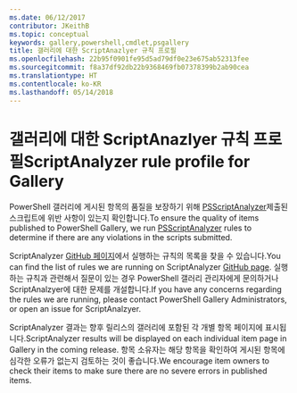 ```yaml
---
ms.date: 06/12/2017
contributor: JKeithB
ms.topic: conceptual
keywords: gallery,powershell,cmdlet,psgallery
title: 갤러리에 대한 ScriptAnazlyer 규칙 프로필
ms.openlocfilehash: 22b95f0901fe95d5ad79df0e23e675ab52313fee
ms.sourcegitcommit: f8a37df92db22b9368469fb07378399b2ab90cea
ms.translationtype: HT
ms.contentlocale: ko-KR
ms.lasthandoff: 05/14/2018
---
```

# <a name="scriptanalyzer-rule-profile-for-gallery"></a><span data-ttu-id="2d02c-103">갤러리에 대한 ScriptAnazlyer 규칙 프로필</span><span class="sxs-lookup"><span data-stu-id="2d02c-103">ScriptAnalyzer rule profile for Gallery</span></span>

<span data-ttu-id="2d02c-104">PowerShell 갤러리에 게시된 항목의 품질을 보장하기 위해 [PSScriptAnalyzer](https://github.com/PowerShell/PSScriptAnalyzer)제출된 스크립트에 위반 사항이 있는지 확인합니다.</span><span class="sxs-lookup"><span data-stu-id="2d02c-104">To ensure the quality of items published to PowerShell Gallery, we run [PSScriptAnalyzer](https://github.com/PowerShell/PSScriptAnalyzer) rules to determine if there are any violations in the scripts submitted.</span></span>

<span data-ttu-id="2d02c-105">ScriptAnalyzer [GitHub 페이지](https://github.com/PowerShell/PSScriptAnalyzer/blob/development/Engine/Settings/PSGallery.psd1)에서 실행하는 규칙의 목록을 찾을 수 있습니다.</span><span class="sxs-lookup"><span data-stu-id="2d02c-105">You can find the list of rules we are running on ScriptAnalyzer [GitHub page](https://github.com/PowerShell/PSScriptAnalyzer/blob/development/Engine/Settings/PSGallery.psd1).</span></span>
<span data-ttu-id="2d02c-106">실행하는 규칙과 관련해서 질문이 있는 경우 PowerShell 갤러리 관리자에게 문의하거나 ScriptAnalzyer에 대한 문제를 개설합니다.</span><span class="sxs-lookup"><span data-stu-id="2d02c-106">If you have any concerns regarding the rules we are running, please contact PowerShell Gallery Administrators, or open an issue for ScriptAnalzyer.</span></span>

<span data-ttu-id="2d02c-107">ScriptAnalyzer 결과는 향후 릴리스의 갤러리에 포함된 각 개별 항목 페이지에 표시됩니다.</span><span class="sxs-lookup"><span data-stu-id="2d02c-107">ScriptAnalyzer results will be displayed on each individual item page in Gallery in the coming release.</span></span> <span data-ttu-id="2d02c-108">항목 소유자는 해당 항목을 확인하여 게시된 항목에 심각한 오류가 없는지 검토하는 것이 좋습니다.</span><span class="sxs-lookup"><span data-stu-id="2d02c-108">We encourage item owners to check their items to make sure there are no severe errors in published items.</span></span>
